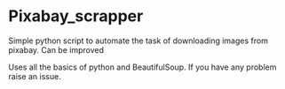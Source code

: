 # Pixabay_scrapper
Simple python script to automate the task of downloading images from pixabay. Can be improved

Uses all the basics of python and BeautifulSoup. 
If you have any problem raise an issue.
